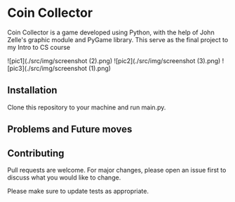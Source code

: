 # Coin Collector

Coin Collector is a game developed using Python, with the help of John Zelle's graphic module and PyGame library. This serve as the final project to my Intro to CS course

![pic1](./src/img/screenshot (2).png)
![pic2](./src/img/screenshot (3).png)
![pic3](./src/img/screenshot (1).png)

## Installation

Clone this repository to your machine and run main.py.


## Problems and Future moves


## Contributing
Pull requests are welcome. For major changes, please open an issue first to discuss what you would like to change.

Please make sure to update tests as appropriate.
